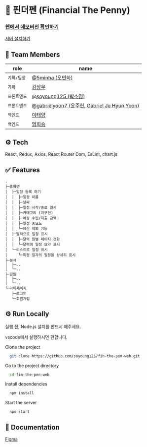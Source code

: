 # 💸 핀더펜 (Financial The Penny)


### [웹에서 데모버전 확인하기](https://soyoung125.github.io/fin-the-pen-web/)


[서버 설치하기](https://github.com/eomheeseung/fin-the-pen)

## 👤 Team Members

| role | name |
|------|------|
| `기획/팀장` | [@5minha (오민하)](https://github.com/5minha) |
| `기획` | [김상우]() |
| `프론트엔드` | [@soyoung125 (박소영)](https://github.com/soyoung125) |
| `프론트엔드` | [@gabrielyoon7 (윤주현, Gabriel Ju Hyun Yoon)](https://github.com/gabrielyoon7) |
| `백엔드` | [이태양]() |
| `백엔드` | [엄희승]() |


## ⚙️ Tech
React, Redux, Axios, React Router Dom, EsLint, chart.js

## ✅ Features
    .
    ├─홈화면
    │  ├─일정 등록 하기
    │  │  ├─일정 이름
    │  │  ├─날짜
    │  │  ├─일정 시작/종료 일시
    │  │  ├─카테고리 (미구현)
    │  │  ├─예상 수입/지출 금액
    │  │  ├─일정 중요도
    │  │  └─예산 제외 기능
    │  ├─달력으로 일정 표시
    │  │  ├─달력 월별 페이지 전환
    │  │  └─달력에 일정 요약 표시
    │  └─리스트로 일정 표시
    │     └─특정 일자의 일정을 상세히 표시
    ├─분석
    │  ├─..
    │  └─..
    ├─알림
    │  ├─..
    │  └─..
    └─마이페이지
       ├─로그인
       └─회원가입


## ⚙️ Run Locally

  실행 전, Node.js 설치를 반드시 해주세요.
  
  vscode에서 실행하시면 편합니다.


Clone the project

```bash
  git clone https://github.com/soyoung125/fin-the-pen-web.git
```

Go to the project directory

```bash
  cd fin-the-pen-web
```

Install dependencies

```bash
  npm install
```

Start the server

```bash
  npm start
```


## 📜 Documentation

[Figma](https://www.figma.com/file/jvJSoUfl0I4SKo59OB6Sua/%ED%95%80%EB%8D%94%ED%8E%9C?node-id=0%3A1&t=XbgFd2dax5HIYz3J-0
)
